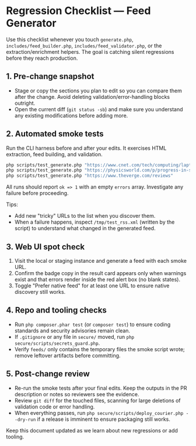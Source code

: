 # Regression Checklist — Feed Generator

Use this checklist whenever you touch `generate.php`, `includes/feed_builder.php`,
`includes/feed_validator.php`, or the extraction/enrichment helpers. The goal is
catching silent regressions before they reach production.

## 1. Pre-change snapshot

- Stage or copy the sections you plan to edit so you can compare them after the
  change. Avoid deleting validation/error-handling blocks outright.
- Open the current diff (`git status -sb`) and make sure you understand any
  existing modifications before adding more.

## 2. Automated smoke tests

Run the CLI harness before and after your edits. It exercises HTML extraction,
feed building, and validation.

```sh
php scripts/test_generate.php "https://www.cnet.com/tech/computing/laptops/"
php scripts/test_generate.php "https://physicsworld.com/p/progress-in-series/"
php scripts/test_generate.php "https://www.theverge.com/reviews"
```

All runs should report `ok => 1` with an empty `errors` array. Investigate any
failure before proceeding.

Tips:
- Add new "tricky" URLs to the list when you discover them.
- When a failure happens, inspect `/tmp/test_rss.xml` (written by the script) to
  understand what changed in the generated feed.

## 3. Web UI spot check

1. Visit the local or staging instance and generate a feed with each smoke URL.
2. Confirm the badge copy in the result card appears only when warnings exist
   and that errors render inside the red alert box (no blank states).
3. Toggle "Prefer native feed" for at least one URL to ensure native discovery
   still works.

## 4. Repo and tooling checks

- Run `php composer.phar test` (or `composer test`) to ensure coding standards
  and security advisories remain clean.
- If `.gitignore` or any file in `secure/` moved, run `php secure/scripts/secrets_guard.php`.
- Verify `feeds/` only contains the temporary files the smoke script wrote;
  remove leftover artifacts before committing.

## 5. Post-change review

- Re-run the smoke tests after your final edits. Keep the outputs in the PR
  description or notes so reviewers see the evidence.
- Review `git diff` for the touched files, scanning for large deletions of
  validation code or error handling.
- When everything passes, run `php secure/scripts/deploy_courier.php --dry-run`
  if a release is imminent to ensure packaging still works.

Keep this document updated as we learn about new regressions or add tooling.
